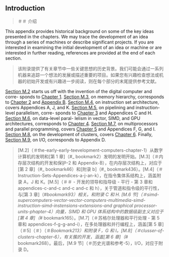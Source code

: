 ## Introduction

> ＃＃ 介绍

This appendix provides historical background on some of the key ideas presented in the chapters. We may trace the development of an idea through a series of machines or describe significant projects. If you are interested in examining the initial development of an idea or machine or are interested in further reading, references are provided at the end of each section.

> 该附录提供了有关章节中一些关键思想的历史背景。我们可能会通过一系列机器来追踪一个想法的发展或描述重要的项目。如果您有兴趣检查想法或机器的初始开发或有兴趣进一步阅读，则在每个部分的末尾提供参考文献。

[Section M.2](#the-early-development-of-computers-chapter-1) starts us off with the invention of the digital computer and corre- sponds to [Chapter 1](#_bookmark2). [Section M.3](#the-development-of-memory-hierarchy-and-protection-chapter-2-and-appendix-b), on memory hierarchy, corresponds to [Chapter 2](#_bookmark46) and [Appendix B](#_bookmark436). [Section M.4](#the-evolution-of-instruction-sets-appendices-a-j-and-k), on instruction set architecture, covers Appendices A, J, and K. [Section M.5](#the-development-of-pipelining-and-instruction-level-parallelism-chapter-3-and-appendices-c-and-h), on pipelining and instruction-level parallelism, corre- sponds to [Chapter 3](#_bookmark93) and Appendices C and H. [Section M.6](#the-development-of-simd-supercomputers-vector-computers-multimedia-simd-instruction-extensions-and-graphical-processor-units-chapter-4), on data-level paral- lelism in vector, SIMD, and GPU architectures, corresponds to [Chapter 4](#_bookmark165). [Section M.7](#the-history-of-multiprocessors-and-parallel-processing-chapter-5-and-appendices-f-g-and-i), on multiprocessors and parallel programming, covers [Chapter 5](#_bookmark213) and Appendices F, G, and I. [Section M.8](#the-development-of-clusters-chapter-6), on the development of clusters, covers [Chapter 6](#_bookmark268). Finally, [Section M.9](#historical-perspectives-and-references-5), on I/O, corresponds to Appendix D.

> [M.2]（＃the-early-early-teevelopment-computers-chapter-1）从数字计算机的发明和[第 1 章]（#_ bookmark2）发明的发明开始。[M.3]（＃内存层次结构的开发和保护-2 和 Appendix-B），在内存层次结构上，对应于[第 2 章]（#_ bookmark46）和[附录 b]（#_ bookmark436）。[M.4]（＃Instruction-Sets-Appendices-a-j-an-k），在指令集体系结构上，涵盖附录 A，J 和 K。[M.5]（＃＃ - 开发的领导和指导级 - 平行 - 第 3 章和 appendices-c-and-c and-c and-c 和 h），关于管道和指令级的平行性，与[第 3 章]（#_bookmark93）相关。和附录 C 和 H. [M.6 节]（＃simd-supercomputers-vector-vector-computers-multimedia-simd-instruction-simd-instensions-extensions-and graphical processor-units-phapter-4）向量，SIMD 和 GPU 体系结构中的数据级副主义对应于[第 4 章]（#_ bookmark165）。[M.7]（＃苏格尔处理器和平行处理 - 第 5 章和 appendices-f-g-g-and-i），在多处理器和并行编程上，涵盖[第 5 章]（＃5]（＃）（＃_Bookmark213）和附录 F，G 和 I。[M.8]（＃clusser-of-clusters-chapter-6），有关簇的开发，涵盖[第 6 章]（#_ bookmark268）。最后，[M.9 节]（＃历史光谱和参考-5），I/O，对应于附录 D。
